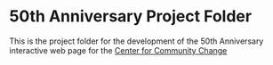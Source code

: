 # 50th Anniversary Project Folder  

This is the project folder for the development of the 50th Anniversary interactive web page for the [Center for Community Change](https://communitychange.org)  


